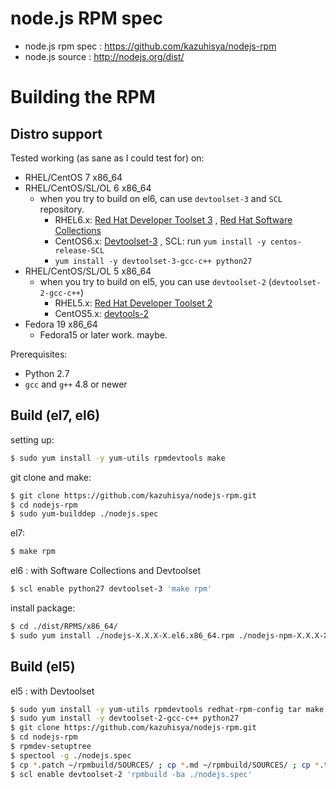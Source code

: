 #  node.js RPM spec
- node.js rpm spec : https://github.com/kazuhisya/nodejs-rpm
- node.js source   : http://nodejs.org/dist/


# Building the RPM

## Distro support

Tested working (as sane as I could test for) on:

- RHEL/CentOS 7 x86_64
- RHEL/CentOS/SL/OL 6 x86_64
    - when you try to build on el6, can use `devtoolset-3` and `SCL` repository.
        - RHEL6.x: [Red Hat Developer Toolset 3](https://access.redhat.com/documentation/en-US/Red_Hat_Developer_Toolset/3/) , [Red Hat Software Collections](https://access.redhat.com/documentation/en-US/Red_Hat_Software_Collections/index.html)
        - CentOS6.x: [Devtoolset-3](https://www.softwarecollections.org/en/scls/rhscl/devtoolset-3/) , SCL: run `yum install -y centos-release-SCL`
        - `yum install -y devtoolset-3-gcc-c++ python27`
- RHEL/CentOS/SL/OL 5 x86_64
    - when you try to build on el5, you can use `devtoolset-2` (`devtoolset-2-gcc-c++`)
        - RHEL5.x: [Red Hat Developer Toolset 2](https://access.redhat.com/documentation/en-US/Red_Hat_Developer_Toolset/2/)
        - CentOS5.x: [devtools-2](http://people.centos.org/tru/devtools-2/readme)
- Fedora 19 x86_64
    - Fedora15 or later work. maybe.



Prerequisites:

- Python 2.7
- `gcc` and `g++` 4.8 or newer


## Build (el7, el6)

setting up:

```bash
$ sudo yum install -y yum-utils rpmdevtools make
```

git clone and make:

```bash
$ git clone https://github.com/kazuhisya/nodejs-rpm.git
$ cd nodejs-rpm
$ sudo yum-builddep ./nodejs.spec
```

el7:

```bash
$ make rpm
```

el6 : with Software Collections and Devtoolset

```bash
$ scl enable python27 devtoolset-3 'make rpm'
```

install package:

```bash
$ cd ./dist/RPMS/x86_64/
$ sudo yum install ./nodejs-X.X.X-X.el6.x86_64.rpm ./nodejs-npm-X.X.X-X.el6.x86_64.rpm --nogpgcheck
```

## Build (el5)

el5 : with Devtoolset

```bash
$ sudo yum install -y yum-utils rpmdevtools redhat-rpm-config tar make openssl-devel libstdc++-devel zlib-devel gzip 
$ sudo yum install -y devtoolset-2-gcc-c++ python27
$ git clone https://github.com/kazuhisya/nodejs-rpm.git
$ cd nodejs-rpm
$ rpmdev-setuptree
$ spectool -g ./nodejs.spec
$ cp *.patch ~/rpmbuild/SOURCES/ ; cp *.md ~/rpmbuild/SOURCES/ ; cp *.tar.gz ~/rpmbuild/SOURCES/ 
$ scl enable devtoolset-2 'rpmbuild -ba ./nodejs.spec'
```
